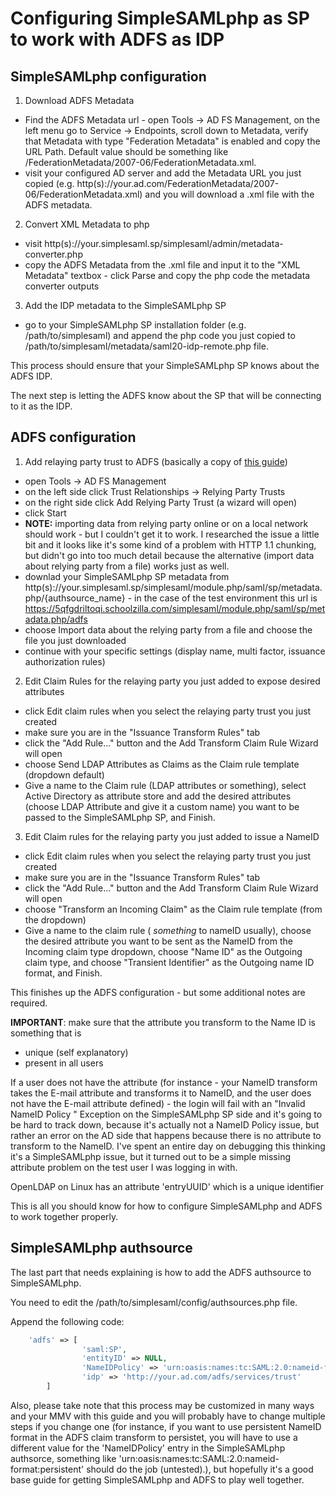# Configuring SimpleSAMLphp as SP to work with ADFS as IDP

## SimpleSAMLphp configuration

1) Download ADFS Metadata

- Find the ADFS Metadata url - open Tools -> AD FS Management, on the left menu go to Service -> Endpoints, scroll down to Metadata, verify that Metadata with type "Federation Metadata" is enabled and copy the URL Path. Default value should be something like /FederationMetadata/2007-06/FederationMetadata.xml.
- visit your configured AD server and add the Metadata URL you just copied (e.g. http(s)://your.ad.com/FederationMetadata/2007-06/FederationMetadata.xml) and you will download a .xml file with the ADFS metadata.

2) Convert XML Metadata to php

- visit http(s)://your.simplesaml.sp/simplesaml/admin/metadata-converter.php
- copy the ADFS Metadata from the .xml file and input it to the "XML Metadata" textbox - click Parse and copy the php code the metadata converter outputs

3) Add the IDP metadata to the SimpleSAMLphp SP
- go to your SimpleSAMLphp SP installation folder (e.g. /path/to/simplesaml) and append the php code you just copied to /path/to/simplesaml/metadata/saml20-idp-remote.php file.

This process should ensure that your SimpleSAMLphp SP knows about the ADFS IDP.

The next step is letting the ADFS know about the SP that will be connecting to it as the IDP.

## ADFS configuration

1) Add relaying party trust to ADFS (basically a copy of [this guide](https://technet.microsoft.com/en-us/library/dd807132.aspx))

- open Tools -> AD FS Management
- on the left side click Trust Relationships -> Relying Party Trusts
- on the right side click Add Relying Party Trust (a wizard will open)
- click Start
- **NOTE:** importing data from relying party online or on a local network should work - but I couldn't get it to work. I researched the issue a little bit and it looks like it's some kind of a problem with HTTP 1.1 chunking, but didn't go into too much detail because the alternative (import data about relying party from a file) works just as well.
- downlad your SimpleSAMLphp SP metadata from http(s)://your.simplesaml.sp/simplesaml/module.php/saml/sp/metadata.php/{authsource_name} - in the case of the test environment this url is https://5qfgdriltoqi.schoolzilla.com/simplesaml/module.php/saml/sp/metadata.php/adfs
- choose Import data about the relying party from a file and choose the file you just downloaded
- continue with your specific settings (display name, multi factor, issuance authorization rules)

2) Edit Claim Rules for the relaying party you just added to expose desired attributes

- click Edit claim rules when you select the relaying party trust you just created
- make sure you are in the "Issuance Transform Rules" tab
- click the "Add Rule..." button and the Add Transform Claim Rule Wizard will open
- choose Send LDAP Attributes as Claims as the Claim rule template (dropdown default)
- Give a name to the Claim rule (LDAP attributes or something), select Active Directory as attribute store and add the desired attributes (choose LDAP Attribute and give it a custom name) you want to be passed to the SimpleSAMLphp SP, and Finish.

3) Edit Claim rules for the relaying party you just added to issue a NameID

- click Edit claim rules when you select the relaying party trust you just created
- make sure you are in the "Issuance Transform Rules" tab
- click the "Add Rule..." button and the Add Transform Claim Rule Wizard will open
- choose "Transform an Incoming Claim" as the Claim rule template (from the dropdown)
- Give a name to the claim rule ( *something* to nameID usually), choose the desired attribute you want to be sent as the NameID from the Incoming claim type dropdown, choose "Name ID" as the Outgoing claim type, and choose "Transient Identifier" as the Outgoing name ID format, and Finish.

This finishes up the ADFS configuration - but some additional notes are required.

**IMPORTANT**: make sure that the attribute you transform to the Name ID is something that is 
- unique (self explanatory)
- present in all users

If a user does not have the attribute (for instance - your NameID transform takes the E-mail attribute and transforms it to NameID, and the user does not have the E-mail attribute defined) - the login will fail with an "Invalid NameID Policy " Exception on the SimpleSAMLphp SP side and it's going to be hard to track down, because it's actually not a NameID Policy issue, but rather an error on the AD side that happens because there is no attribute to transform to the NameID. I've spent an entire day on debugging this thinking it's a SimpleSAMLphp issue, but it turned out to be a simple missing attribute problem on the test user I was logging in with.

OpenLDAP on Linux has an attribute 'entryUUID' which is a unique identifier 

This is all you should know for how to configure SimpleSAMLphp and ADFS to work together properly.

## SimpleSAMLphp authsource

The last part that needs explaining is how to add the ADFS authsource to SimpleSAMLphp.

You need to edit the /path/to/simplesaml/config/authsources.php file.

Append the following code:

```php
    'adfs' => [
                'saml:SP',
                'entityID' => NULL,
                'NameIDPolicy' => 'urn:oasis:names:tc:SAML:2.0:nameid-format:transient',
                'idp' => 'http://your.ad.com/adfs/services/trust'
        ]
```

Also, please take note that this process may be customized in many ways and your MMV with this guide and you will probably have to change multiple steps if you change one (for instance, if you want to use persistent NameID format in the ADFS claim transform to persistet, you will have to use a different value for the 'NameIDPolicy' entry in the SimpleSAMLphp authsorce, something like 'urn:oasis:names:tc:SAML:2.0:nameid-format:persistent' should do the job (untested).), but hopefully it's a good base guide for getting SimpleSAMLphp and ADFS to play well together.
